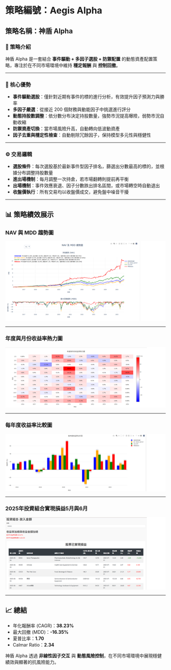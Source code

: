 # 策略編號：Aegis Alpha
## 策略名稱：神盾 Alpha

### 📖 策略介紹
神盾 Alpha 是一套結合 **事件驅動 + 多因子選股 + 防禦配置** 的動態資產配置策略，專注於在不同市場環境中維持 **穩定報酬** 與 **控制回撤**。

---

### 🌟 核心優勢
- **事件驅動選股**：僅針對近期有事件的標的進行分析，有效提升因子預測力與勝率  
- **多因子嚴選**：從接近 200 個財務與動能因子中挑選進行評分  
- **動態持股數調整**：依分數分布決定持股數量，強勢市況提高曝險，弱勢市況自動收縮  
- **防禦資產切換**：當市場風險升高，自動轉向低波動資產  
- **因子去重與穩定性檢查**：自動剔除冗餘因子，保持模型多元性與穩健性  

---

### ⚙️ 交易邏輯
- **選股條件**：每次選股基於最新事件型因子排名，篩選出分數最高的標的，並根據分布調整持股數量  
- **進出場機制**：每月調整一次持倉，若市場翻轉則提前再平衡  
- **出場機制**：事件效應衰退、因子分數跌出排名區間，或市場轉空時自動退出  
- **收盤價執行**：所有交易均以收盤價成交，避免盤中噪音干擾  

---

## 📊 策略績效展示

### NAV 與 MDD 趨勢圖
![NAV_MDD](./神盾1.png)

---

### 年度與月份收益率熱力圖
![Heatmap](./神盾2.png)

---

### 每年度收益率比較圖
![Annual_Returns](./神盾3.png)

---

### 2025年投資組合實現損益5月與6月
![Holdings_PnL](./神盾4.png)

---

## 📈 總結
- 年化報酬率 (CAGR)：**38.23%**  
- 最大回撤 (MDD)：**-16.35%**  
- 夏普比率：**1.70**  
- Calmar Ratio：**2.34**  

神盾 Alpha 透過 **非線性因子交互** 與 **動態風險控制**，在不同市場環境中展現穩健績效與顯著的抗風險能力。

